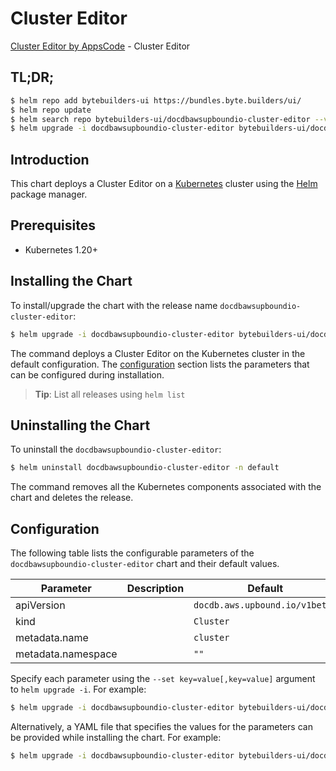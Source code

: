# Cluster Editor

[Cluster Editor by AppsCode](https://byte.builders) - Cluster Editor

## TL;DR;

```bash
$ helm repo add bytebuilders-ui https://bundles.byte.builders/ui/
$ helm repo update
$ helm search repo bytebuilders-ui/docdbawsupboundio-cluster-editor --version=v0.4.18
$ helm upgrade -i docdbawsupboundio-cluster-editor bytebuilders-ui/docdbawsupboundio-cluster-editor -n default --create-namespace --version=v0.4.18
```

## Introduction

This chart deploys a Cluster Editor on a [Kubernetes](http://kubernetes.io) cluster using the [Helm](https://helm.sh) package manager.

## Prerequisites

- Kubernetes 1.20+

## Installing the Chart

To install/upgrade the chart with the release name `docdbawsupboundio-cluster-editor`:

```bash
$ helm upgrade -i docdbawsupboundio-cluster-editor bytebuilders-ui/docdbawsupboundio-cluster-editor -n default --create-namespace --version=v0.4.18
```

The command deploys a Cluster Editor on the Kubernetes cluster in the default configuration. The [configuration](#configuration) section lists the parameters that can be configured during installation.

> **Tip**: List all releases using `helm list`

## Uninstalling the Chart

To uninstall the `docdbawsupboundio-cluster-editor`:

```bash
$ helm uninstall docdbawsupboundio-cluster-editor -n default
```

The command removes all the Kubernetes components associated with the chart and deletes the release.

## Configuration

The following table lists the configurable parameters of the `docdbawsupboundio-cluster-editor` chart and their default values.

|     Parameter      | Description |                  Default                  |
|--------------------|-------------|-------------------------------------------|
| apiVersion         |             | <code>docdb.aws.upbound.io/v1beta1</code> |
| kind               |             | <code>Cluster</code>                      |
| metadata.name      |             | <code>cluster</code>                      |
| metadata.namespace |             | <code>""</code>                           |


Specify each parameter using the `--set key=value[,key=value]` argument to `helm upgrade -i`. For example:

```bash
$ helm upgrade -i docdbawsupboundio-cluster-editor bytebuilders-ui/docdbawsupboundio-cluster-editor -n default --create-namespace --version=v0.4.18 --set apiVersion=docdb.aws.upbound.io/v1beta1
```

Alternatively, a YAML file that specifies the values for the parameters can be provided while
installing the chart. For example:

```bash
$ helm upgrade -i docdbawsupboundio-cluster-editor bytebuilders-ui/docdbawsupboundio-cluster-editor -n default --create-namespace --version=v0.4.18 --values values.yaml
```
